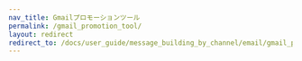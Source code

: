 ```yaml
---
nav_title: Gmailプロモーションツール
permalink: /gmail_promotion_tool/
layout: redirect
redirect_to: /docs/user_guide/message_building_by_channel/email/gmail_promotions_tab/
---
```

